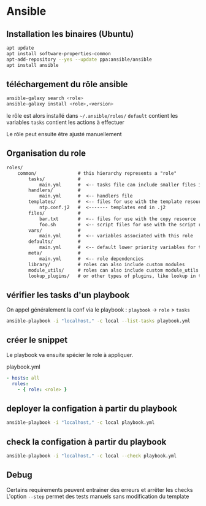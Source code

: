 # Ansible


## Installation les binaires (Ubuntu)

```sh
apt update
apt install software-properties-common
apt-add-repository --yes --update ppa:ansible/ansible
apt install ansible
```


## téléchargement du rôle ansible

```sh
ansible-galaxy search <role>
ansible-galaxy install <role>,<version>
```

le rôle est alors installé dans `~/.ansible/roles/`
`default` contient les variables
`tasks` contient les actions à effectuer

Le rôle peut ensuite être ajusté manuellement

## Organisation du role

```txt
roles/
    common/               # this hierarchy represents a "role"
        tasks/            #
            main.yml      #  <-- tasks file can include smaller files if warranted
        handlers/         #
            main.yml      #  <-- handlers file
        templates/        #  <-- files for use with the template resource
            ntp.conf.j2   #  <------- templates end in .j2
        files/            #
            bar.txt       #  <-- files for use with the copy resource
            foo.sh        #  <-- script files for use with the script resource
        vars/             #
            main.yml      #  <-- variables associated with this role
        defaults/         #
            main.yml      #  <-- default lower priority variables for this role
        meta/             #
            main.yml      #  <-- role dependencies
        library/          # roles can also include custom modules
        module_utils/     # roles can also include custom module_utils
        lookup_plugins/   # or other types of plugins, like lookup in this case
```



## vérifier les tasks d'un playbook

On appel généralement la conf via le playbook : `playbook` -> `role` > `tasks`

```sh
ansible-playbook -i "localhost," -c local --list-tasks playbook.yml
```


## créer le snippet

Le playbook va ensuite spécier le role à appliquer.

playbook.yml

```yml
- hosts: all
  roles:
    - { role: <role> }
```


## deployer la configation à partir du playbook

```sh
ansible-playbook -i "localhost," -c local playbook.yml
```


## check la configation à partir du playbook

```sh
ansible-playbook -i "localhost," -c local --check playbook.yml
```

## Debug

Certains requirements peuvent entrainer des erreurs et arrêter les checks 
L'option `--step` permet des tests manuels sans modification du template


